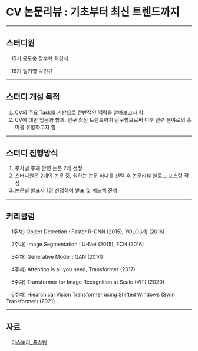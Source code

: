 # CV 논문리뷰 : 기초부터 최신 트렌드까지

---
## 스터디원
 15기 공도웅 장수혁 최경석


 16기 엄기영 박민규


---
## 스터디 개설 목적
1) CV의 주요 Task를 기반으로 전반적인 맥락을 알아보고자 함
2) CV에 대한 입문과 함께, 연구 최신 트렌드까지 탐구함으로써 이후 관련 분야로의 흥미를 유발하고자 함


---
## 스터디 진행방식
1) 주차별 주제 관련 논문 2개 선정 
2) 스터디원은 2개의 논문 중, 원하는 논문 하나를 선택 후 논문리뷰 블로그 포스팅 작성
3) 논문별 발표자 1명 선정하여 발표 및 피드백 진행


---
## 커리큘럼
 1주차) Object Detection : Faster R-CNN (2015), YOLO(v1) (2016)


 2주차) Image Segmentation : U-Net (2015), FCN (2016)


 3주차) Generative Model : GAN (2014)


 4주차) Attention is all you need, Transformer (2017)


 5주차) Transformer for Image Recognition at Scale (ViT) (2020)


 6주차) Hiearchical Vision Transformer using Shifted Windows (Swin Transformer) (2021)


---
## 자료
 [티스토리_포스팅](https://kubig-2022-2.tistory.com/category/%EC%8B%AC%ED%99%94%20%EC%8A%A4%ED%84%B0%EB%94%94/CV%20%EB%85%BC%EB%AC%B8%20%EB%A6%AC%EB%B7%B0)

